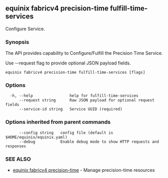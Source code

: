 ## equinix fabricv4 precision-time fulfill-time-services

Configure Service.

### Synopsis

The API provides capability to Configure/Fulfill the Precision Time Service.

Use --request flag to provide optional JSON payload fields.

```
equinix fabricv4 precision-time fulfill-time-services [flags]
```

### Options

```
  -h, --help                help for fulfill-time-services
      --request string      Raw JSON payload for optional request fields
      --service-id string   Service UUID (required)
```

### Options inherited from parent commands

```
      --config string   config file (default is $HOME/equinix/equinix.yaml)
      --debug           Enable debug mode to show HTTP requests and responses
```

### SEE ALSO

* [equinix fabricv4 precision-time](equinix_fabricv4_precision-time.md)	 - Manage precision-time resources

